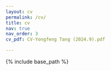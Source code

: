 ```yaml
---
layout: cv
permalink: /cv/
title: cv
nav: true
nav_order: 3
cv_pdf: CV-Yongfeng Tang (2024.9).pdf

---
```


{% include base_path %}


